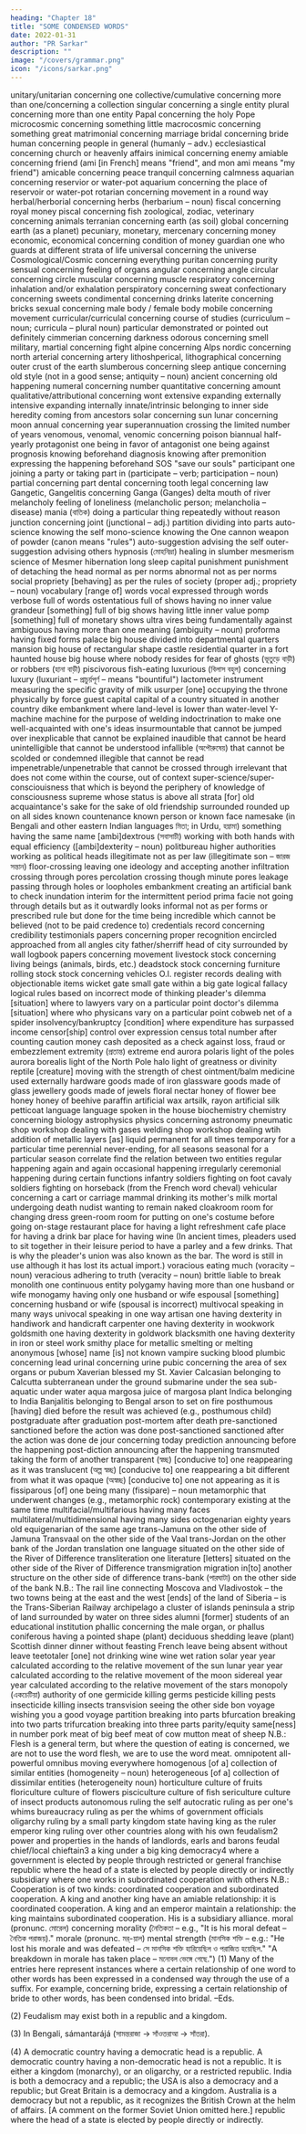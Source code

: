 ```yaml
---
heading: "Chapter 18"
title: "SOME CONDENSED WORDS"
date: 2022-01-31
author: "PR Sarkar"
description: ""
image: "/covers/grammar.png"
icon: "/icons/sarkar.png"
---
```



unitary/unitarian	concerning one
collective/cumulative	concerning more than one/concerning a collection
singular	concerning a single entity
plural	concerning more than one entity
Papal	concerning the holy Pope
microcosmic	concerning something little
macrocosmic	concerning something great
matrimonial	concerning marriage
bridal	concerning bride
human	concerning people in general (humanly – adv.)
ecclesiastical	concerning church or heavenly affairs
inimical	concerning enemy
amiable	concerning friend (ami [in French] means "friend", and mon ami means "my friend")
amicable	concerning peace
tranquil	concerning calmness
aquarian	concerning reservior or water-pot
aquarium	concerning the place of reservoir or water-pot
rotarian	concerning movement in a round way
herbal/herborial	concerning herbs (herbarium – noun)
fiscal	concerning royal money
piscal	concerning fish
zoological, zodiac, veterinary	concerning animals
terranian	concerning earth (as soil)
global	concerning earth (as a planet)
pecuniary, monetary, mercenary	concerning money
economic, economical	concerning condition of money
guardian	one who guards at different strata of life
universal	concerning the universe
Cosmological/Cosmic	concerning everything
puritan	concerning purity
sensual	concerning feeling of organs
angular	concerning angle
circular	concerning circle
muscular	concerning muscle
respiratory	concerning inhalation and/or exhalation
perspiratory	concerning sweat
confectionary	concerning sweets
condimental	concerning drinks
laterite	concerning bricks
sexual	concerning male body / female body
mobile	concerning movement
curricular/curriculal	concerning course of studies (curriculum – noun; curricula – plural noun)
particular	demonstrated or pointed out definitely
cimmerian	concerning darkness
odorous	concerning smell
military, martial	concerning fight
alpine	concerning Alps
nordic	concerning north
arterial	concerning artery
lithoshperical, lithographical	concerning outer crust of the earth
slumberous	concerning sleep
antique	concerning old style (not in a good sense; antiquity – noun)
ancient	concerning old happening
numeral	concerning number
quantitative	concerning amount
qualitative/attributional	concerning wont
extensive	expanding externally
intensive	expanding internally
innate/intrinsic	belonging to inner side
heredity	coming from ancestors
solar	concerning sun
lunar	concerning moon
annual	concerning year
superannuation	crossing the limited number of years
venomous, venomal, venomic	concerning poison
biannual	half-yearly
protagonist	one being in favor of
antagonist	one being against
prognosis	knowing beforehand
diagnosis	knowing after
premonition	expressing the happening beforehand
SOS	"save our souls"
participant	one joining a party or taking part in (participate – verb; participation – noun)
partial	concerning part
dental	concerning tooth
legal	concerning law
Gangetic, Gangelitis	concerning Ganga (Ganges)
delta	mouth of river
melancholy	feeling of loneliness (melancholic person; melancholia – disease)
mania (বাতিক)	doing a particular thing repeatedly without reason
junction	concerning joint (junctional – adj.)
partition	dividing into parts
auto-science	knowing the self
mono-science	knowing the One
cannon	weapon of powder (canon means "rules")
auto-suggestion	advising the self
outer-suggestion	advising others
hypnosis (মোহনিদ্রা)	healing in slumber
mesmerism	science of Mesmer
hibernation	long sleep
capital punishment	punishment of detaching the head
normal	as per norms
abnormal	not as per norms
social propriety	[behaving] as per the rules of society (proper adj.; propriety – noun)
vocabulary	[range of] words
vocal	expressed through words
verbose	full of words
ostentatious	full of shows having no inner value
grandeur	[something] full of big shows having little inner value
pomp	[something] full of monetary shows
ultra vires	being fundamentally against
ambiguous	having more than one meaning (ambiguity – noun)
proforma	having fixed forms
palace	big house divided into departmental quarters
mansion	big house of rectangular shape
castle	residential quarter in a fort
haunted house	big house where nobody resides for fear of ghosts (ভূতুড়ে বাড়ী) or robbers (হানা বাড়ী)
piscivorous	fish-eating
luxurious (বিলাস বহুল)	concerning luxury (luxuriant – প্রাচুর্য়পূর্ণ – means "bountiful")
lactometer	instrument measuring the specific gravity of milk
usurper	[one] occupying the throne physically by force
guest capital	capital of a country situated in another country
dike	embankment where land-level is lower than water-level
Y-machine	machine for the purpose of welding
indoctrination	to make one well-acquainted with one's ideas
insurmountable	that cannot be jumped over
inexplicable	that cannot be explained
inaudible	that cannot be heard
unintelligible	that cannot be understood
infallible (অপৌরুষেয়)	that cannot be scolded or condemned
illegible	that cannot be read
impenetrable/unpenetrable	that cannot be crossed through
irrelevant	that does not come within the course, out of context
super-science/super-consciouisness	that which is beyond the periphery of knowledge of consciousness
supreme	whose status is above all strata
[for] old acquaintance's sake	for the sake of old friendship
surrounded	rounded up on all sides
known countenance	known person or known face
namesake (in Bengali and other eastern Indian languages মিতা; in Urdu, হম্নামা)	something having the same name
[ambi]dextrous (সবাসাচী)	working with both hands with equal efficiency ([ambi]dexterity – noun)
politbureau	higher authorities working as political heads
illegitimate	not as per law (illegitimate son – জারজ সন্তান)
floor-crossing	leaving one ideology and accepting another
infiltration	crossing through pores
percolation	crossing though minute pores
leakage	passing through holes or loopholes
embankment	creating an artificial bank to check inundation
interim	for the intermittent period
prima facie	not going through details but as it outwardly looks
informal	not as per forms or prescribed rule but done for the time being
incredible	which cannot be believed (not to be paid credence to)
credentials	record concerning credibility
testimonials	papers concerning proper recognition
encircled	approached from all angles
city father/sherriff	head of city surrounded by wall
logbook	papers concerning movement
livestock	stock concerning living beings (animals, birds, etc.)
deadstock	stock concerning furniture
rolling stock	stock concerning vehicles
O.I. register	records dealing with objectionable items
wicket gate	small gate within a big gate
logical fallacy	logical rules based on incorrect mode of thinking
pleader's dilemma	[situation] where to lawyers vary on a particular point
doctor's dilemma	[situation] where who physicans vary on a particular point
cobweb	net of a spider
insolvency/bankruptcy	[condition] where expenditure has surpassed income
censor[ship]	control over expression
census	total number after counting
caution money	cash deposited as a check against loss, fraud or embezzlement
extremity (প্রতান্ত)	extreme end
aurora polaris	light of the poles
aurora borealis	light of the North Pole
halo	light of greatness or divinity
reptile	[creature] moving with the strength of chest
ointment/balm	medicine used externally
hardware	goods made of iron
glassware	goods made of glass
jewellery	goods made of jewels
floral nectar	honey of flower
bee honey	honey of beehive
paraffin	artificial wax
artsilk, rayon	artificial silk
petticoat language	language spoken in the house
biochemistry	chemistry concerning biology
astrophysics	physics concerning astronomy
pneumatic shop	workshop dealing with gases
welding shop	workshop dealing wtih addition of metallic layers [as] liquid
permanent	for all times
temporary	for a particular time
perennial	never-ending, for all seasons
seasonal	for a particular season
correlate	find the relation between two entities
regular	happening again and again
occasional	happening irregularly
ceremonial	happening during certain functions
infantry	soldiers fighting on foot
cavaly	soldiers fighting on horseback (from the French word cheval)
vehicular	concerning a cart or carriage
mammal	drinking its mother's milk
mortal	undergoing death
nudist	wanting to remain naked
cloakroom	room for changing dress
green-room	room for putting on one's costume before going on-stage
restaurant	place for having a light refreshment
cafe	place for having a drink
bar	place for having wine (In ancient times, pleaders used to sit together in their leisure period to have a parley and a few drinks. That is why the pleader's union was also known as the bar. The word is still in use although it has lost its actual import.)
voracious	eating much (voracity – noun)
veracious	adhering to truth (veracity – noun)
brittle	liable to break
monolith	one continuous entity
polygamy	having more than one husband or wife
monogamy	having only one husband or wife
espousal	[something] concerning husband or wife (spousal is incorrect)
multivocal	speaking in many ways
univocal	speaking in one way
artisan	one having dexterity in handiwork and handicraft
carpenter	one having dexterity in wookwork
goldsmith	one having dexterity in goldwork
blacksmith	one having dexterity in iron or steel work
smithy	place for metallic smelting or melting
anonymous	[whose] name [is] not known
vampire	sucking blood
plumbic	concerning lead
urinal	concerning urine
pubic	concerning the area of sex organs or pubum
Xaverian	blessed my St. Xavier
Calcasian	belonging to Calcutta
subterranean	under the ground
submarine	under the sea
sub-aquatic	under water
aqua margosa	juice of margosa plant
Indica	belonging to India
Banjalitis	belonging to Bengal
arson	to set on fire
posthumous	[having] died before the result was achieved (e.g., posthumous child)
postgraduate	after graduation
post-mortem	after death
pre-sanctioned	sanctioned before the action was done
post-sanctioned	sanctioned after the action was done
de jour	concerning today
prediction	announcing before the happening
post-diction	announcing after the happening
transmuted	taking the form of another
transparent (স্বচ্ছ)	[conducive to] one reappearing as it was
translucent (অল্প স্বচ্ছ)	[conducive to] one reappearing a bit different from what it was
opaque (অস্বচ্ছ)	[conducive to] one not appearing as it is
fissiparous	[of] one being many (fissipare) – noun
metamorphic	that underwent changes (e.g., metamorphic rock)
contemporary	existing at the same time
multifacial/multifarious	having many faces
multilateral/multidimensional	having many sides
octogenarian	eighty years old
equigenarian	of the same age
trans-Jamuna	on the other side of Jamuna
Transvaal	on the other side of the Vaal
trans-Jordan	on the other bank of the Jordan
translation	one language situated on the other side of the River of Difference
transliteration	one literature [letters] situated on the other side of the River of Difference
transmigration	migration in[to] another structure on the other side of difference
trans-bank (পারঘাটা)	on the other side of the bank
N.B.: The rail line connecting Moscova and Vladivostok – the two towns being at the east and the west [ends] of the land of Siberia – is the Trans-Siberian Railway
archipelago	a cluster of islands
peninsula	a strip of land surrounded by water on three sides
alumni	[former] students of an educational institution
phallic	concerning the male organ, or phallus
coniferous	having a pointed shape (plant)
deciduous	shedding leave (plant)
Scottish dinner	dinner without feasting
French leave	being absent without leave
teetotaler	[one] not drinking wine
wine	wet ration
solar year	year calculated according to the relative movement of the sun
lunar year	year calculated according to the relative movement of the moon
sidereal year	year calculated according to the relative movement of the stars
monopoly (একচেটিয়া)	authority of one
germicide	killing germs
pesticide	killing pests
insecticide	killing insects
transvision	seeing the other side
bon voyage	wishing you a good voyage
partition	breaking into parts
bfurcation	breaking into two parts
trifurcation	breaking into three parts
parity/equity	same[ness] in number
pork	meat of big
beef	meat of cow
mutton	meat of sheep
N.B.: Flesh is a general term, but where the question of eating is concerned, we are not to use the word flesh, we are to use the word meat.
omnipotent	all-powerful
omnibus	moving everywhere
homogenous	[of a] collection of similar entities (homogeneity – noun)
heterogeneous	[of a] collection of dissimilar entities (heterogeneity noun)
horticulture	culture of fruits
floriculture	culture of flowers
pisciculture	culture of fish
sericulture	culture of insect products
autonomous	ruling the self
autocratic	ruling as per one's whims
bureaucracy	ruling as per the whims of government officials
oligarchy	ruling by a small party
kingdom	state having king as the ruler
emperor	king ruling over other countries along with his own
feudalism2	power and properties in the hands of landlords, earls and barons
feudal chief/local chieftain3	a king under a big king
democracy4	where a government is elected by people through restricted or general franchise
republic	where the head of a state is elected by people directly or indirectly
subsidiary	where one works in subordinated cooperation with others
N.B.: Cooperation is of two kinds: coordinated cooperation and subordinated cooperation. A king and another king have an amiable relationship: it is coordinated cooperation. A king and an emperor maintain a relationship: the king maintains subordinated cooperation. His is a subsidiary alliance.
moral (pronunc. মোরেল)	concerning morality (নৈতিকতা – e.g., "It is his moral defeat – নৈতিক পরাজয়)."
morale (pronunc. মর্-য়াল)	mental strength (মানসিক শক্তি – e.g.: "He lost his morale and was defeated – সে মানসিক শক্তি হারিয়েছিল ও পরাজিত হয়েছিল." "A breakdown in morale has taken place – মনোবল ভেঙ্গে গেছে.")
(1) Many of the entries here represent instances where a certain relationship of one word to other words has been expressed in a condensed way through the use of a suffix. For example, concerning bride, expressing a certain relationship of bride to other words, has been condensed into bridal. –Eds.

(2) Feudalism may exist both in a republic and a kingdom.

(3) In Bengali, sámantarájá (সামন্তরাজা → সাঁওত্তরাআ → সাঁতরা).

(4) A democratic country having a democratic head is a republic. A democratic country having a non-democratic head is not a republic. It is either a kingdom (monarchy), or an oligarchy, or a restricted republic. India is both a democracy and a republic; the USA is also a democracy and a republic; but Great Britain is a democracy and a kingdom. Australia is a democracy but not a republic, as it recognizes the British Crown at the helm of affairs. [A comment on the former Soviet Union omitted here.] republic where the head of a state is elected by people directly or indirectly.

